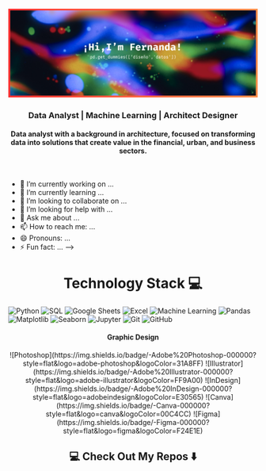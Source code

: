 

![Header](https://github.com/mfcoronar/mfcoronar/blob/main/Banner.png)

<h3 align="center">Data Analyst | Machine Learning | Architect Designer </h3>

<h4 align="center">Data analyst with a background in architecture, focused on transforming data into solutions that create value in the financial, urban, and business sectors.</h4>
<br>

- 🔭 I’m currently working on ...
- 🌱 I’m currently learning ...
- 👯 I’m looking to collaborate on ...
- 🤔 I’m looking for help with ...
- 💬 Ask me about ...
- 📫 How to reach me: ...
- 😄 Pronouns: ...
- ⚡ Fun fact: ...
-->
<h1 align="center">Technology Stack 💻  </h1>

![Python](https://img.shields.io/badge/-Python-000000?style=flat&logo=python)
![SQL](https://img.shields.io/badge/-SQL-000000?style=flat&logo=postgresql)
![Google Sheets](https://img.shields.io/badge/-Google%20Sheets-000000?style=flat&logo=googlesheets&logoColor=34A853)
![Excel](https://img.shields.io/badge/-Excel-000000?style=flat&logo=microsoft-excel&logoColor=217346)
![Machine Learning](https://img.shields.io/badge/-Machine%20Learning-000000?style=flat&logo=scikit-learn)
![Pandas](https://img.shields.io/badge/-Pandas-000000?style=flat&logo=pandas)
![Matplotlib](https://img.shields.io/badge/-Matplotlib-000000?style=flat&logo=plotly)
![Seaborn](https://img.shields.io/badge/-Seaborn-000000?style=flat&logo=python)
![Jupyter](https://img.shields.io/badge/-Jupyter-000000?style=flat&logo=jupyter)
![Git](https://img.shields.io/badge/-Git-000000?style=flat&logo=git)
![GitHub](https://img.shields.io/badge/-GitHub-000000?style=flat&logo=github)

<h4 align="center"> Graphic Design </h4>
<p align="center">
![Photoshop](https://img.shields.io/badge/-Adobe%20Photoshop-000000?style=flat&logo=adobe-photoshop&logoColor=31A8FF)
![Illustrator](https://img.shields.io/badge/-Adobe%20Illustrator-000000?style=flat&logo=adobe-illustrator&logoColor=FF9A00)
![InDesign](https://img.shields.io/badge/-Adobe%20InDesign-000000?style=flat&logo=adobeindesign&logoColor=E30565)
![Canva](https://img.shields.io/badge/-Canva-000000?style=flat&logo=canva&logoColor=00C4CC)
![Figma](https://img.shields.io/badge/-Figma-000000?style=flat&logo=figma&logoColor=F24E1E)



<h2  align="center">💻 Check Out My Repos ⬇️ </h2>
